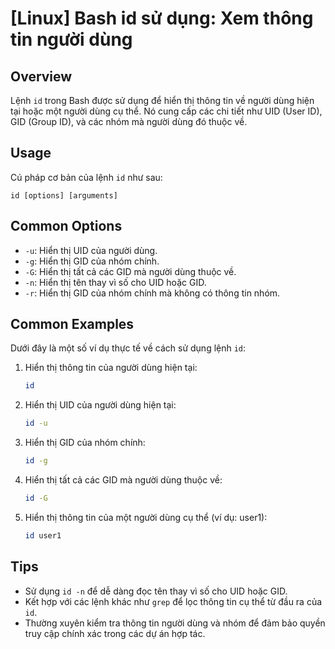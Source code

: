 # [Linux] Bash id sử dụng: Xem thông tin người dùng

## Overview
Lệnh `id` trong Bash được sử dụng để hiển thị thông tin về người dùng hiện tại hoặc một người dùng cụ thể. Nó cung cấp các chi tiết như UID (User ID), GID (Group ID), và các nhóm mà người dùng đó thuộc về.

## Usage
Cú pháp cơ bản của lệnh `id` như sau:
```
id [options] [arguments]
```

## Common Options
- `-u`: Hiển thị UID của người dùng.
- `-g`: Hiển thị GID của nhóm chính.
- `-G`: Hiển thị tất cả các GID mà người dùng thuộc về.
- `-n`: Hiển thị tên thay vì số cho UID hoặc GID.
- `-r`: Hiển thị GID của nhóm chính mà không có thông tin nhóm.

## Common Examples
Dưới đây là một số ví dụ thực tế về cách sử dụng lệnh `id`:

1. Hiển thị thông tin của người dùng hiện tại:
   ```bash
   id
   ```

2. Hiển thị UID của người dùng hiện tại:
   ```bash
   id -u
   ```

3. Hiển thị GID của nhóm chính:
   ```bash
   id -g
   ```

4. Hiển thị tất cả các GID mà người dùng thuộc về:
   ```bash
   id -G
   ```

5. Hiển thị thông tin của một người dùng cụ thể (ví dụ: user1):
   ```bash
   id user1
   ```

## Tips
- Sử dụng `id -n` để dễ dàng đọc tên thay vì số cho UID hoặc GID.
- Kết hợp với các lệnh khác như `grep` để lọc thông tin cụ thể từ đầu ra của `id`.
- Thường xuyên kiểm tra thông tin người dùng và nhóm để đảm bảo quyền truy cập chính xác trong các dự án hợp tác.
